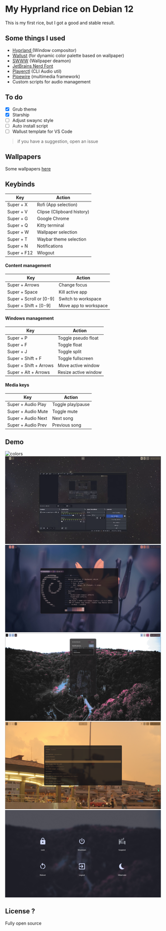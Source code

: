 # My Hyprland rice on Debian 12
This is my first rice, but I got a good and stable result.

## Some things I used
- [Hyprland ](https://wiki.hyprland.org/Getting-Started/Installation/)(Window compositor)
- [Wallust](https://crates.io/crates/wallust) (for dynamic color palette based on wallpaper)
- [SWWW](https://github.com/LGFae/swww) (Wallpaper deamon)
- [JetBrains Nerd Font](https://github.com/ryanoasis/nerd-fonts/releases/download/v3.2.1/JetBrainsMono.zip)
- [Playerctl](https://github.com/altdesktop/playerctl) (CLI Audio util)
- [Pipewire](https://pipewire.org/) (multimedia framework)
- Custom scripts for audio management

## To do
- [X] Grub theme
- [X] Starship
- [ ] Adjust swaync style
- [ ] Auto install script
- [ ] Wallust template for VS Code

> if you have a suggestion, open an issue

## Wallpapers
Some wallpapers [here](https://www.dropbox.com/scl/fo/ri8dvub93qzsub2zklz8o/AJ-5rH3zNBIhbNqo4eljV7U?rlkey=xg0j4l804ng2ofs9dybqmwr27&st=4ra44xw2&dl=0)

## Keybinds
| Key  | Action  |
|  ---  |  ---  |
|  Super + X  |  Rofi (App selection)   |
|  Super + V  |  Clipse (Clipboard history)  |
|  Super + G  |  Google Chrome  |
|  Super + Q  |  Kitty terminal  |
|  Super + W  |  Wallpaper selection  |
|  Super + T  |  Waybar theme selection  |
|  Super + N  |  Notifications  |
|  Super + F12  |  Wlogout  |

#### Content management
| Key  | Action  |
|  ---  |  ---  |
|  Super + Arrows  |  Change focus  |
|  Super + Space  |  Kill active app  |
|  Super + Scroll or [0-9]  |  Switch to workspace  |
|  Super + Shift + [0-9]  |  Move app to workspace  |

#### Windows management
| Key  | Action  |
|  ---  |  ---  |
|  Super + P  |  Toggle pseudo float  |
|  Super + F  |  Toggle float  |
|  Super + J  |  Toggle split  |
|  Super + Shift + F  |  Toggle fullscreen  |
|  Super + Shift + Arrows  |  Move active window  |
|  Super + Alt + Arrows  |  Resize active window  |


#### Media keys
| Key  | Action  |
|  ---  |  ---  |
|  Super + Audio Play  |  Toggle play/pause  |
|  Super + Audio Mute  |  Toggle mute  |
|  Super + Audio Next  |  Next song  |
|  Super + Audio Prev  |  Previous song  |


## Demo
![colors](./demo/colors.gif)
![demo](./demo/demo.gif)
![terminal](./demo/kitty.png)
![swaync](./demo/swaync.png)
![rofi](./demo/rofi.png)
![wlogout](./demo/wlogout.png)

## License ?
Fully open source

